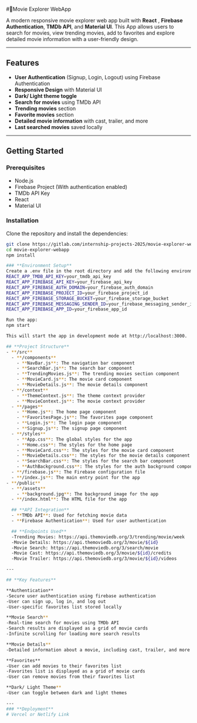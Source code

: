 #🎥Movie Explorer WebApp

A modern responsive movie explorer web app built with **React** , **Firebase Authentication**, **TMDb API**, and **Material UI**. This App allows users to search for movies, view trending movies, add to favorites and explore detailed movie information with a user-friendly design.

---

## **Features**
- **User Authentication** (Signup, Login, Logout) using Firebase Authentication  
- **Responsive Design** with Material UI  
- **Dark/ Light theme toggle**  
- **Search for movies** using TMDb API  
- **Trending movies** section  
- **Favorite movies** section  
- **Detailed movie information** with cast, trailer, and more  
- **Last searched movies** saved locally  


---

## Getting Started

### Prerequisites
-  Node.js
-  Firebase Project (With authentication enabled)
-  TMDb API Key
-  React
-  Material UI

### **Installation**
Clone the repository and install the dependencies:
```bash
git clone https://gitlab.com/internship-projects-2025/movie-explorer-webapp.git
cd movie-explorer-webapp
npm install

### **Environment Setup**
Create a .env file in the root directory and add the following environment variables:
REACT_APP_TMDB_API_KEY=your_tmdb_api_key
REACT_APP_FIREBASE_API_KEY=your_firebase_api_key
REACT_APP_FIREBASE_AUTH_DOMAIN=your_firebase_auth_domain
REACT_APP_FIREBASE_PROJECT_ID=your_firebase_project_id
REACT_APP_FIREBASE_STORAGE_BUCKET=your_firebase_storage_bucket
REACT_APP_FIREBASE_MESSAGING_SENDER_ID=your_firebase_messaging_sender_id
REACT_APP_FIREBASE_APP_ID=your_firebase_app_id

Run the app:
npm start

This will start the app in development mode at http://localhost:3000.

## **Project Structure**
- **/src**
  - **/components**
    - **NavBar.js**: The navigation bar component
    - **SearchBar.js**: The search bar component
    - **TrendingMovies.js**: The trending movies section component
    - **MovieCard.js**: The movie card component
    - **MovieDetails.js**: The movie details component
  - **/context**
    - **ThemeContext.js**: The theme context provider
    - **MovieContext.js**: The movie context provider
  - **/pages**
    - **Home.js**: The home page component
    - **FavoritesPage.js**: The favorites page component
    - **Login.js**: The login page component
    - **Signup.js**: The signup page component
  - **/styles**
    - **App.css**: The global styles for the app
    - **Home.css**: The styles for the home page
    - **MovieCard.css**: The styles for the movie card component
    - **MovieDetails.css**: The styles for the movie details component
    - **SearchBar.css**: The styles for the search bar component
    - **AuthBackground.css**: The styles for the auth background component
  - **/firebase.js**: The Firebase configuration file
  - **/index.js**: The main entry point for the app
- **/public**
  - **/assets**
    - **background.jpg**: The background image for the app
  - **/index.html**: The HTML file for the app

  ## **API Integration**
  - **TMDb API**: Used for fetching movie data
  - **Firebase Authentication**: Used for user authentication

  ## **Endpoints Used**
  -Trending Movies: https://api.themoviedb.org/3/trending/movie/week
  -Movie Details: https://api.themoviedb.org/3/movie/${id}
  -Movie Search: https://api.themoviedb.org/3/search/movie
  -Movie Cast: https://api.themoviedb.org/3/movie/${id}/credits
  -Movie Trailer: https://api.themoviedb.org/3/movie/${id}/videos

---

## **Key Features**

**Authentication**
-Secure user authentication using firebase authentication
-User can sign up, log in, and log out
-User-specific favorites list stored locally

**Movie Search**
-Real-time search for movies using TMDb API
-Search results are displayed as a grid of movie cards
-Infinite scrolling for loading more search results

**Movie Details**
-Detailed information about a movie, including cast, trailer, and more

**Favorites**
-User can add movies to their favorites list
-Favorites list is displayed as a grid of movie cards
-User can remove movies from their favorites list

**Dark/ Light Theme**
-User can toggle between dark and light themes

---
### **Deployment**
# Vercel or Netlify Link



